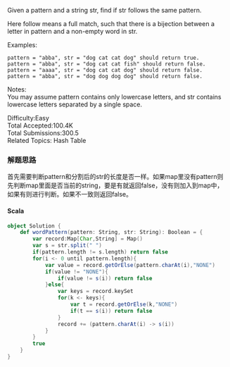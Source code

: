 Given a pattern and a string str, find if str follows the same pattern.

Here follow means a full match, such that there is a bijection between a letter in pattern and a non-empty word in str.

Examples:
```
pattern = "abba", str = "dog cat cat dog" should return true.
pattern = "abba", str = "dog cat cat fish" should return false.
pattern = "aaaa", str = "dog cat cat dog" should return false.
pattern = "abba", str = "dog dog dog dog" should return false.
```
Notes:  
You may assume pattern contains only lowercase letters, and str contains lowercase letters separated by a single space.

Difficulty:Easy  
Total Accepted:100.4K  
Total Submissions:300.5  
Related Topics: Hash Table

### 解题思路
首先需要判断pattern和分割后的str的长度是否一样。如果map里没有pattern则先判断map里面是否当前的string，要是有就返回false，没有则加入到map中，如果有则进行判断。如果不一致则返回false。
#### Scala
```Scala
object Solution {
    def wordPattern(pattern: String, str: String): Boolean = {
        var record:Map[Char,String] = Map()
        var s = str.split(" ")
        if(pattern.length != s.length) return false
        for(i <- 0 until pattern.length){
            var value = record.getOrElse(pattern.charAt(i),"NONE")
            if(value != "NONE"){    
                if(value != s(i)) return false
            }else{
                var keys = record.keySet
                for(k <- keys){
                    var t = record.getOrElse(k,"NONE")
                    if(t == s(i)) return false
                }
                record += (pattern.charAt(i) -> s(i))
            }
        }
        true
    }
}
```